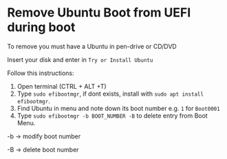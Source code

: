 # Remove Ubuntu Boot from UEFI during boot

To remove you must have a Ubuntu in pen-drive or CD/DVD

Insert your disk and enter in `Try or Install Ubuntu`

Follow this instructions:

1. Open terminal (CTRL + ALT +T)
2. Type `sudo efibootmgr`, if dont exists, install with `sudo apt install efibootmgr`.
3. Find Ubuntu in menu and note down its boot number e.g. `1` for `Boot0001`
4. Type `sudo efibootmgr -b BOOT_NUMBER -B` to delete entry from Boot Menu.

-b -> modify boot number

-B -> delete boot number